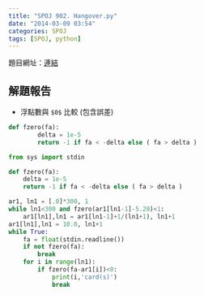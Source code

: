```yaml
---
title: "SPOJ 902. Hangover.py"
date: "2014-03-09 03:54"
categories: SPOJ
tags: [SPOJ, python]
---
```

題目網址：[連結](http://www.spoj.com/problems/HANGOVER/)

## 解題報告

* 浮點數與 `$0$` 比較 (包含誤差)

```python
def fzero(fa):
		delta = 1e-5
		return -1 if fa < -delta else ( fa > delta )
```

```python
from sys import stdin

def fzero(fa):
	delta = 1e-5
	return -1 if fa < -delta else ( fa > delta )

ar1, ln1 = [.0]*300, 1
while ln1<300 and fzero(ar1[ln1-1]-5.20)<1:
	ar1[ln1],ln1 = ar1[ln1-1]+1/(ln1+1), ln1+1
ar1[ln1],ln1 = 10.0, ln1+1
while True:
	fa = float(stdin.readline())
	if not fzero(fa):
		break
	for i in range(ln1):
		if fzero(fa-ar1[i])<0:
			print(i,'card(s)')
			break
```
